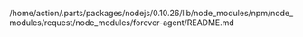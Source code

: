 /home/action/.parts/packages/nodejs/0.10.26/lib/node_modules/npm/node_modules/request/node_modules/forever-agent/README.md